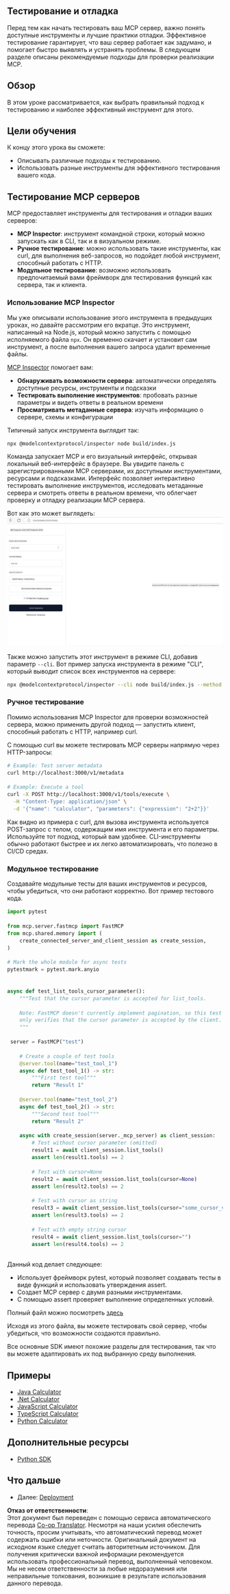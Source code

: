 <!--
CO_OP_TRANSLATOR_METADATA:
{
  "original_hash": "e25bc265a51244a7a2d93b3761543a1f",
  "translation_date": "2025-06-13T02:05:24+00:00",
  "source_file": "03-GettingStarted/08-testing/README.md",
  "language_code": "ru"
}
-->
## Тестирование и отладка

Перед тем как начать тестировать ваш MCP сервер, важно понять доступные инструменты и лучшие практики отладки. Эффективное тестирование гарантирует, что ваш сервер работает как задумано, и помогает быстро выявлять и устранять проблемы. В следующем разделе описаны рекомендуемые подходы для проверки реализации MCP.

## Обзор

В этом уроке рассматривается, как выбрать правильный подход к тестированию и наиболее эффективный инструмент для этого.

## Цели обучения

К концу этого урока вы сможете:

- Описывать различные подходы к тестированию.
- Использовать разные инструменты для эффективного тестирования вашего кода.

## Тестирование MCP серверов

MCP предоставляет инструменты для тестирования и отладки ваших серверов:

- **MCP Inspector**: инструмент командной строки, который можно запускать как в CLI, так и в визуальном режиме.
- **Ручное тестирование**: можно использовать такие инструменты, как curl, для выполнения веб-запросов, но подойдет любой инструмент, способный работать с HTTP.
- **Модульное тестирование**: возможно использовать предпочитаемый вами фреймворк для тестирования функций как сервера, так и клиента.

### Использование MCP Inspector

Мы уже описывали использование этого инструмента в предыдущих уроках, но давайте рассмотрим его вкратце. Это инструмент, написанный на Node.js, который можно запустить с помощью исполняемого файла `npx`. Он временно скачает и установит сам инструмент, а после выполнения вашего запроса удалит временные файлы.

[MCP Inspector](https://github.com/modelcontextprotocol/inspector) помогает вам:

- **Обнаруживать возможности сервера**: автоматически определять доступные ресурсы, инструменты и подсказки
- **Тестировать выполнение инструментов**: пробовать разные параметры и видеть ответы в реальном времени
- **Просматривать метаданные сервера**: изучать информацию о сервере, схемы и конфигурации

Типичный запуск инструмента выглядит так:

```bash
npx @modelcontextprotocol/inspector node build/index.js
```

Команда запускает MCP и его визуальный интерфейс, открывая локальный веб-интерфейс в браузере. Вы увидите панель с зарегистрированными MCP серверами, их доступными инструментами, ресурсами и подсказками. Интерфейс позволяет интерактивно тестировать выполнение инструментов, исследовать метаданные сервера и смотреть ответы в реальном времени, что облегчает проверку и отладку реализации MCP сервера.

Вот как это может выглядеть: ![Inspector](../../../../translated_images/connect.141db0b2bd05f096fb1dd91273771fd8b2469d6507656c3b0c9df4b3c5473929.ru.png)

Также можно запустить этот инструмент в режиме CLI, добавив параметр `--cli`. Вот пример запуска инструмента в режиме "CLI", который выводит список всех инструментов на сервере:

```sh
npx @modelcontextprotocol/inspector --cli node build/index.js --method tools/list
```

### Ручное тестирование

Помимо использования MCP Inspector для проверки возможностей сервера, можно применить другой подход — запустить клиент, способный работать с HTTP, например curl.

С помощью curl вы можете тестировать MCP серверы напрямую через HTTP-запросы:

```bash
# Example: Test server metadata
curl http://localhost:3000/v1/metadata

# Example: Execute a tool
curl -X POST http://localhost:3000/v1/tools/execute \
  -H "Content-Type: application/json" \
  -d '{"name": "calculator", "parameters": {"expression": "2+2"}}'
```

Как видно из примера с curl, для вызова инструмента используется POST-запрос с телом, содержащим имя инструмента и его параметры. Используйте тот подход, который вам удобнее. CLI-инструменты обычно работают быстрее и их легко автоматизировать, что полезно в CI/CD средах.

### Модульное тестирование

Создавайте модульные тесты для ваших инструментов и ресурсов, чтобы убедиться, что они работают корректно. Вот пример тестового кода.

```python
import pytest

from mcp.server.fastmcp import FastMCP
from mcp.shared.memory import (
    create_connected_server_and_client_session as create_session,
)

# Mark the whole module for async tests
pytestmark = pytest.mark.anyio


async def test_list_tools_cursor_parameter():
    """Test that the cursor parameter is accepted for list_tools.

    Note: FastMCP doesn't currently implement pagination, so this test
    only verifies that the cursor parameter is accepted by the client.
    """

 server = FastMCP("test")

    # Create a couple of test tools
    @server.tool(name="test_tool_1")
    async def test_tool_1() -> str:
        """First test tool"""
        return "Result 1"

    @server.tool(name="test_tool_2")
    async def test_tool_2() -> str:
        """Second test tool"""
        return "Result 2"

    async with create_session(server._mcp_server) as client_session:
        # Test without cursor parameter (omitted)
        result1 = await client_session.list_tools()
        assert len(result1.tools) == 2

        # Test with cursor=None
        result2 = await client_session.list_tools(cursor=None)
        assert len(result2.tools) == 2

        # Test with cursor as string
        result3 = await client_session.list_tools(cursor="some_cursor_value")
        assert len(result3.tools) == 2

        # Test with empty string cursor
        result4 = await client_session.list_tools(cursor="")
        assert len(result4.tools) == 2
    
```

Данный код делает следующее:

- Использует фреймворк pytest, который позволяет создавать тесты в виде функций и использовать утверждения assert.
- Создает MCP сервер с двумя разными инструментами.
- С помощью assert проверяет выполнение определенных условий.

Полный файл можно посмотреть [здесь](https://github.com/modelcontextprotocol/python-sdk/blob/main/tests/client/test_list_methods_cursor.py)

Исходя из этого файла, вы можете тестировать свой сервер, чтобы убедиться, что возможности создаются правильно.

Все основные SDK имеют похожие разделы для тестирования, так что вы можете адаптировать их под выбранную среду выполнения.

## Примеры

- [Java Calculator](../samples/java/calculator/README.md)
- [.Net Calculator](../../../../03-GettingStarted/samples/csharp)
- [JavaScript Calculator](../samples/javascript/README.md)
- [TypeScript Calculator](../samples/typescript/README.md)
- [Python Calculator](../../../../03-GettingStarted/samples/python)

## Дополнительные ресурсы

- [Python SDK](https://github.com/modelcontextprotocol/python-sdk)

## Что дальше

- Далее: [Deployment](/03-GettingStarted/09-deployment/README.md)

**Отказ от ответственности**:  
Этот документ был переведен с помощью сервиса автоматического перевода [Co-op Translator](https://github.com/Azure/co-op-translator). Несмотря на наши усилия обеспечить точность, просим учитывать, что автоматический перевод может содержать ошибки или неточности. Оригинальный документ на исходном языке следует считать авторитетным источником. Для получения критически важной информации рекомендуется использовать профессиональный перевод, выполненный человеком. Мы не несем ответственности за любые недоразумения или неправильные толкования, возникшие в результате использования данного перевода.